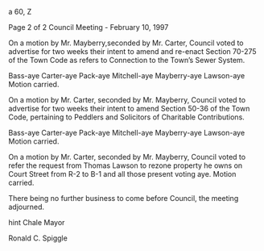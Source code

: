 a 60, Z

Page 2 of 2
Council Meeting - February 10, 1997

On a motion by Mr. Mayberry,seconded by Mr. Carter, Council voted to
advertise for two weeks their intent to amend and re-enact Section 70-275
of the Town Code as refers to Connection to the Town’s Sewer System.

Bass-aye Carter-aye Pack-aye Mitchell-aye Mayberry-aye Lawson-aye
Motion carried.

On a motion by Mr. Carter, seconded by Mr. Mayberry, Council voted to
advertise for two weeks their intent to amend Section 50-36 of the Town
Code, pertaining to Peddlers and Solicitors of Charitable Contributions.

Bass-aye Carter-aye Pack-aye Mitchell-aye Mayberry-aye Lawson-aye
Motion carried.

On a motion by Mr. Carter, seconded by Mr. Mayberry, Council voted
to refer the request from Thomas Lawson to rezone property he owns
on Court Street from R-2 to B-1 and all those present voting aye.
Motion carried.

There being no further business to come before Council, the meeting
adjourned.

hint Chale Mayor

Ronald C. Spiggle

